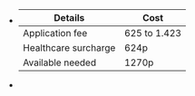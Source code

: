 - | Details | Cost |
  | --- | --- |
  |Application fee| 625 to 1.423|
  |Healthcare surcharge|624p|
  |Available needed|1270p|
-